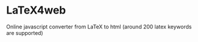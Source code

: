 # LaTeX4web
Online javascript converter from LaTeX to html (around 200 latex keywords are supported)
